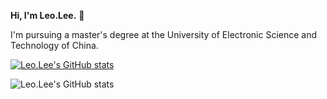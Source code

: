 **Hi, I'm Leo.Lee.** 👋

I'm pursuing a master's degree at the University of Electronic Science and Technology of China.

[![Leo.Lee's GitHub stats](https://github-readme-stats.vercel.app/api?username=leolee99&orgs=VL-Group)](https://github.com/anuraghazra/github-readme-stats)

![Leo.Lee's GitHub stats](https://github-readme-stats.vercel.app/api?username=leolee99&orgs=VL-Group)

